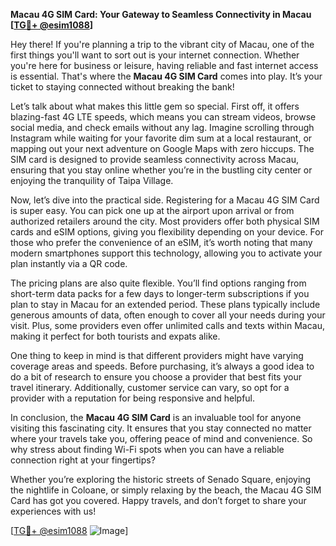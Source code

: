 **Macau 4G SIM Card: Your Gateway to Seamless Connectivity in Macau [[TG💪+ @esim1088](https://t.me/s/esim1088)]**

Hey there! If you're planning a trip to the vibrant city of Macau, one of the first things you'll want to sort out is your internet connection. Whether you're here for business or leisure, having reliable and fast internet access is essential. That's where the **Macau 4G SIM Card** comes into play. It’s your ticket to staying connected without breaking the bank!

Let’s talk about what makes this little gem so special. First off, it offers blazing-fast 4G LTE speeds, which means you can stream videos, browse social media, and check emails without any lag. Imagine scrolling through Instagram while waiting for your favorite dim sum at a local restaurant, or mapping out your next adventure on Google Maps with zero hiccups. The SIM card is designed to provide seamless connectivity across Macau, ensuring that you stay online whether you’re in the bustling city center or enjoying the tranquility of Taipa Village.

Now, let’s dive into the practical side. Registering for a Macau 4G SIM Card is super easy. You can pick one up at the airport upon arrival or from authorized retailers around the city. Most providers offer both physical SIM cards and eSIM options, giving you flexibility depending on your device. For those who prefer the convenience of an eSIM, it’s worth noting that many modern smartphones support this technology, allowing you to activate your plan instantly via a QR code.

The pricing plans are also quite flexible. You’ll find options ranging from short-term data packs for a few days to longer-term subscriptions if you plan to stay in Macau for an extended period. These plans typically include generous amounts of data, often enough to cover all your needs during your visit. Plus, some providers even offer unlimited calls and texts within Macau, making it perfect for both tourists and expats alike.

One thing to keep in mind is that different providers might have varying coverage areas and speeds. Before purchasing, it’s always a good idea to do a bit of research to ensure you choose a provider that best fits your travel itinerary. Additionally, customer service can vary, so opt for a provider with a reputation for being responsive and helpful.

In conclusion, the **Macau 4G SIM Card** is an invaluable tool for anyone visiting this fascinating city. It ensures that you stay connected no matter where your travels take you, offering peace of mind and convenience. So why stress about finding Wi-Fi spots when you can have a reliable connection right at your fingertips? 

Whether you’re exploring the historic streets of Senado Square, enjoying the nightlife in Coloane, or simply relaxing by the beach, the Macau 4G SIM Card has got you covered. Happy travels, and don’t forget to share your experiences with us! 

[[TG💪+ @esim1088](https://t.me/s/esim1088) ![Image](https://i.postimg.cc/Y0z9fWf4/image.png)]